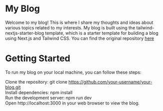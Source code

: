 # My Blog

Welcome to my blog! This is where I share my thoughts and ideas about various topics related to my interests. My blog is built using the tailwind-nextjs-starter-blog template, which is a starter template for building a blog using Next.js and Tailwind CSS. You can find the original repository <a href="https://github.com/timlrx/tailwind-nextjs-starter-blog">here</a>

# Getting Started

To run my blog on your local machine, you can follow these steps:<br>

Clone the repository: git clone https://github.com/your-username/your-blog.git <br>
Install dependencies: npm install<br>
Run the development server: npm run dev<br>
Open http://localhost:3000 in your web browser to view the blog.<br>
